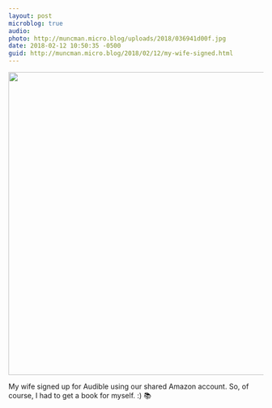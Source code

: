```yaml
---
layout: post
microblog: true
audio: 
photo: http://muncman.micro.blog/uploads/2018/036941d00f.jpg
date: 2018-02-12 10:50:35 -0500
guid: http://muncman.micro.blog/2018/02/12/my-wife-signed.html
---
```




<img src="http://muncman.micro.blog/uploads/2018/036941d00f.jpg" width="600" height="600" style="height: auto;" />

My wife signed up for Audible using our shared Amazon account. So, of course, I had to get a book for myself. :) &#x1F4DA; 


